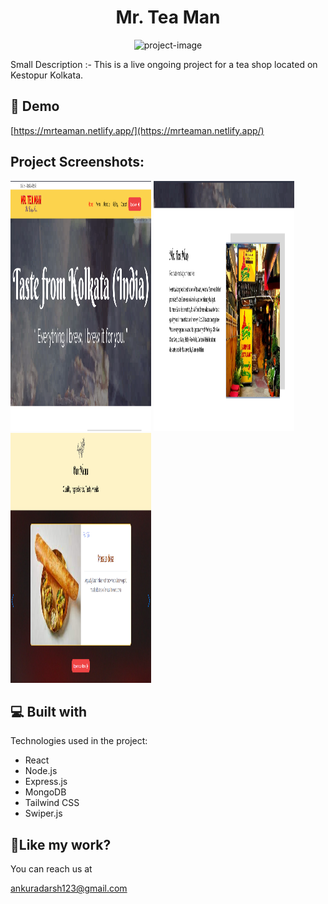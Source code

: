 <h1 align="center" id="title">Mr. Tea Man</h1>

<p align="center"><img src="https://socialify.git.ci/ankuradarsh/teaman/image?font=Raleway&amp;language=1&amp;name=1&amp;owner=1&amp;pattern=Plus&amp;stargazers=1&amp;theme=Auto" alt="project-image"></p>

<p id="description">Small Description :- This is a live ongoing project for a tea shop located on Kestopur Kolkata.</p>

<h2>🚀 Demo</h2>

[https://mrteaman.netlify.app/](https://mrteaman.netlify.app/)

<h2>Project Screenshots:</h2>

<img src="https://github.com/ankuradarsh/teaman/blob/master/screensort0.png?raw=true" alt="project-screenshot" width="225" height="400/">

<img src="https://github.com/ankuradarsh/teaman/blob/master/screensort1.png?raw=true" alt="project-screenshot" width="225" height="400/">

<img src="https://github.com/ankuradarsh/teaman/blob/master/screenshot2.png?raw=true" alt="project-screenshot" width="225" height="400/">

  
  
<h2>💻 Built with</h2>

Technologies used in the project:

*   React
*   Node.js
*   Express.js
*   MongoDB
*   Tailwind CSS
*   Swiper.js

<h2>💖Like my work?</h2>

You can reach us at<p>ankuradarsh123@gmail.com</p>
